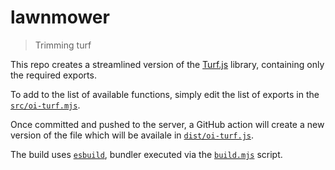 # lawnmower

> Trimming turf

This repo creates a streamlined version of the
[Turf.js](https://turfjs.org/) library, containing only the
required exports.

To add to the list of available functions, simply edit the 
list of exports in the [`src/oi-turf.mjs`](src/oi-turf.mjs).

Once committed and pushed to the server, a GitHub action will
create a new version of the file which will be availale in
[`dist/oi-turf.js`](dist/oi-turf.js).

The build uses [`esbuild`](https://esbuild.github.io/), bundler
executed via the [`build.mjs`](build.mjs) script.
